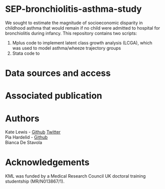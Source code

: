 # SEP-bronchiolitis-asthma-study
We sought to estimate the magnitude of socioeconomic disparity in childhood asthma that would remain if no child were admitted to hospital for bronchiolitis during infancy. This repository contains two scripts: <br/>
1. Mplus code to implement latent class growth analysis (LCGA), which was used to model asthma/wheeze trajectory groups<br/>
2. Stata code to 
# Data sources and access
# Associated publication
# Authors
Kate Lewis - [Github](https://github.com/LewisKate123) [Twitter](https://twitter.com/KateMarieLewis1)<br/>
Pia Hardelid - [Github](https://github.com/kanelbulle778)<br/>
Bianca De Stavola<br/>
# Acknowledgements 
KML was funded by a Medical Research Council UK doctoral training studentship (MR/N013867/1).
